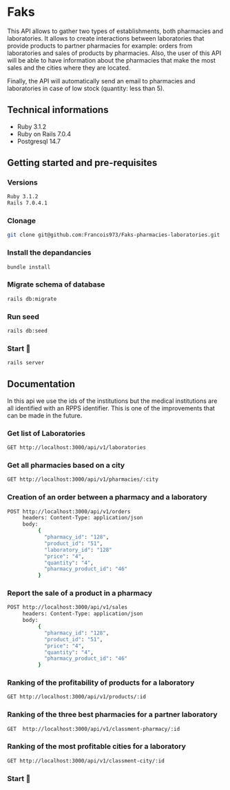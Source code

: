 # Faks

This API allows to gather two types of establishments, both pharmacies and laboratories. It allows to create interactions between laboratories that provide products to partner pharmacies for example: orders from laboratories and sales of products by pharmacies. Also, the user of this API will be able to have information about the pharmacies that make the most sales and the cities where they are located. 

Finally, the API will automatically send an email to pharmacies and laboratories in case of low stock (quantity: less than 5).

## Technical informations

- Ruby 3.1.2
- Ruby on Rails 7.0.4 
- Postgresql 14.7


## Getting started and pre-requisites

### Versions

```sh
Ruby 3.1.2
Rails 7.0.4.1
```
### Clonage

```sh
git clone git@github.com:Francois973/Faks-pharmacies-laboratories.git
```

### Install the depandancies

```sh
bundle install
```

### Migrate schema of database

```sh
rails db:migrate
```

### Run seed

```sh
rails db:seed
```

### Start 🚀

```sh
rails server
```

## Documentation

In this api we use the ids of the institutions but the medical institutions are all identified with an RPPS identifier. This is one of the improvements that can be made in the future.

### Get list of Laboratories

```sh
GET http://localhost:3000/api/v1/laboratories 
```

### Get all pharmacies based on a city

```sh
GET http://localhost:3000/api/v1/pharmacies/:city
```

### Creation of an order between a pharmacy and a laboratory

```sh
POST http://localhost:3000/api/v1/orders 
     headers: Content-Type: application/json
     body:
          {
            "pharmacy_id": "128",
            "product_id": "51",
            "laboratory_id": "128"
            "price": "4",
            "quantity": "4",
            "pharmacy_product_id": "46"
          }
```

### Report the sale of a product in a pharmacy

```sh
POST http://localhost:3000/api/v1/sales 
     headers: Content-Type: application/json
     body:
          {
            "pharmacy_id": "128",
            "product_id": "51",
            "price": "4",
            "quantity": "4",
            "pharmacy_product_id": "46"
          }
```

### Ranking of the profitability of products for a laboratory

```sh
GET http://localhost:3000/api/v1/products/:id
```
### Ranking of the three best pharmacies for a partner laboratory

```sh
GET  http://localhost:3000/api/v1/classment-pharmacy/:id
```
### Ranking of the most profitable cities for a laboratory

```sh
GET http://localhost:3000/api/v1/classment-city/:id
```
### Start 🚀

